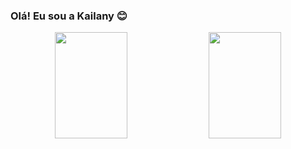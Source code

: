 ### Olá! Eu sou a Kailany 😊

  <div align="center">
    <img height="170em" width="48%" src="https://github-readme-stats.vercel.app/api?username=kailanyas&show_icons=true&theme=gotham&include_all_commits=true&count_private=true"/>  
    <img height="170em" width="48%" src="https://github-readme-stats.vercel.app/api/top-langs/?username=kailanyas&layout=compact&theme=gotham"/>
  </div>
